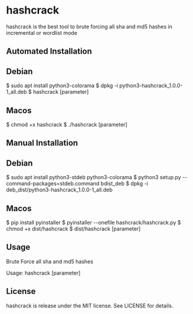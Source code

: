 # hashcrack
hashcrack is the best tool to brute forcing all sha and md5 hashes in incremental or wordlist mode

## Automated Installation

## Debian
$ sudo apt install python3-colorama
$ dpkg -i python3-hashcrack_1.0.0-1_all.deb
$ hashcrack [parameter]

## Macos
$ chmod +x hashcrack
$ ./hashcrack [parameter]

## Manual Installation

## Debian
$ sudo apt install python3-stdeb python3-colorama
$ python3 setup.py --command-packages=stdeb.command bdist_deb
$ dpkg -i deb_dist/python3-hashcrack_1.0.0-1_all.deb

## Macos
$ pip install pyinstaller
$ pyinstaller --onefile hashcrack/hashcrack.py
$ chmod +x dist/hashcrack
$ dist/hashcrack [parameter]

## Usage
Brute Force all sha and md5 hashes

Usage: hashcrack [parameter]

## License
hashcrack is release under the MIT license. See LICENSE for details.
